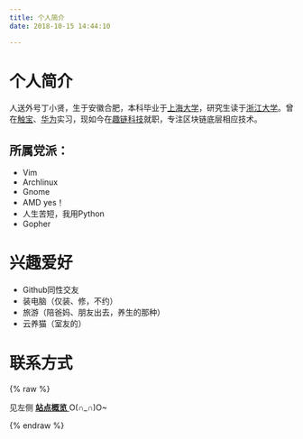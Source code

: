 ```yaml
---
title: 个人简介
date: 2018-10-15 14:44:10

---
```


# 个人简介

人送外号丁小贤，生于安徽合肥，本科毕业于[上海大学](http://www.shu.edu.cn/)，研究生读于[浙江大学](http://grs.zju.edu.cn/)。曾在[触宝](http://www.chubao.cn/)、[华为](https://www.huawei.com/cn/)实习，现如今在[趣链科技](https://www.hyperchain.cn/)就职，专注区块链底层相应技术。

## 所属党派：

* Vim
* Archlinux
* Gnome
* AMD yes！
* 人生苦短，我用Python
* Gopher

# 兴趣爱好

* Github同性交友
* 装电脑（仅装、修，不约）
* 旅游（陪爸妈、朋友出去，养生的那种）
* 云养猫（室友的）

# 联系方式

{% raw %}
<p>见左侧
    <a target="_blank" rel="noopener" href="#" onclick="document.getElementsByClassName('sidebar-nav-overview')[0].click();return false;" >
        <strong>站点概览</strong>
    </a>
    O(∩_∩)O~
</p>
{% endraw %}
